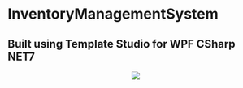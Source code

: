 # InventoryManagementSystem

## Built using Template Studio for WPF CSharp NET7

<p align="center">
	<img align="center" src="[https://raw.githubusercontent.com/whiterabb17/InventoryManagementSystem/master/misc/ss.png](https://github.com/whiterabb17/InventoryManagementSystem/blob/main/misc/ss.png)https://github.com/whiterabb17/InventoryManagementSystem/blob/main/misc/ss.png">
</p>
